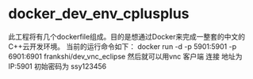 # docker_dev_env_cplusplus
此工程将有几个dockerfile组成。目的是想通过Docker来完成一整套的中文的C++云开发环境。
当前的运行命令如下：
  docker run -d -p 5901:5901 -p 6901:6901 frankshi/dev_vnc_eclipse
然后就可以用vnc 客户端 连接 地址为 IP:5901 初始密码为 ssy123456
  
